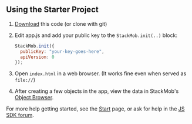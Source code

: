 ## Using the Starter Project

1. [Download](https://github.com/stackmob/stackmob-javascript-starter/archive/master.zip) this code (or clone with git)
2. Edit app.js and add your public key to the `StackMob.init(..)` block:

    ```js
    StackMob.init({
      publicKey: "your-key-goes-here",
      apiVersion: 0
    });
    ```

3. Open `index.html` in a web browser. (It works fine even when
   served as `file://`)
4. After creating a few objects in the app, view the data in StackMob's
[Object Browser](https://dashboard.stackmob.com/data/browser).

For more help getting started, see the
[Start](https://developer.stackmob.com/start)
page, or ask for help in the [JS SDK
forum](http://support.stackmob.com/forums/22281771-JavaScript-Questions).
